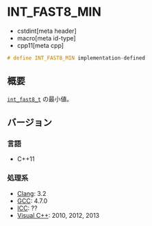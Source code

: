 # INT_FAST8_MIN
* cstdint[meta header]
* macro[meta id-type]
* cpp11[meta cpp]

```cpp
# define INT_FAST8_MIN implementation-defined
```

## 概要
[`int_fast8_t`](int_fast8_t.md) の最小値。

## バージョン
### 言語
- C++11

### 処理系
- [Clang](/implementation.md#clang): 3.2
- [GCC](/implementation.md#gcc): 4.7.0
- [ICC](/implementation.md#icc): ??
- [Visual C++](/implementation.md#visual_cpp): 2010, 2012, 2013
